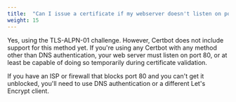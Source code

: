 ```yaml
---
title:  "Can I issue a certificate if my webserver doesn't listen on port 80?"
weight: 15
---
```


Yes, using the TLS-ALPN-01 challenge. However, Certbot does not include support for this method yet. If you're using any Certbot with any method other than DNS authentication, your web server must listen on port 80, or at least be capable of doing so temporarily during certificate validation.

If you have an ISP or firewall that blocks port 80 and you can't get it unblocked, you'll need to use DNS authentication or a different Let's Encrypt client.
